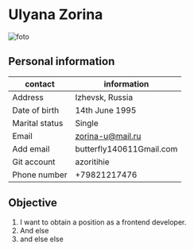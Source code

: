 # Ulyana Zorina

![foto](https://user-images.githubusercontent.com/77878911/109412019-30d65780-79bf-11eb-9964-2a9d7dd7ede9.jpg)

## Personal information

| contact        | information              |
| -------------- | ------------------------ |
| Address        | Izhevsk, Russia          |
| Date of birth  | 14th June 1995           |
| Marital status | Single                   |
| Email          | zorina-u@mail.ru         |
| Add email      | butterfly140611Gmail.com |
| Git account    | azoritihie               |
| Phone number   | +79821217476             |

## Objective

1. I want to obtain a position as a frontend developer.
2. And else
3. and else else

